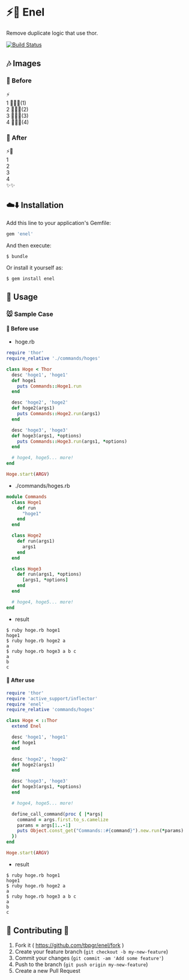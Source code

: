 # :zap::angel: Enel

Remove duplicate logic that use thor.

[![Build Status](https://travis-ci.org/tbpgr/enel.png?branch=master)](https://travis-ci.org/tbpgr/enel)

## :notes: Images
### :baby_chick: Before

:zap:  
1 :turtle::rabbit::dragon:(1)  
2 :turtle::rabbit::dragon:(2)  
3 :turtle::rabbit::dragon:(3)  
4 :turtle::rabbit::dragon:(4)  

### :chicken: After

:zap::angel:  
1  
2  
3  
4  
:sparkles::sparkles:

## :cloud::arrow_down: Installation

Add this line to your application's Gemfile:

```ruby
gem 'enel'
```

And then execute:

    $ bundle

Or install it yourself as:

    $ gem install enel

## :scroll: Usage
### :mouse: Sample Case
#### :baby_chick: Before use

* hoge.rb

~~~ruby
require 'thor'
require_relative './commands/hoges'

class Hoge < Thor
  desc 'hoge1', 'hoge1'
  def hoge1
    puts Commands::Hoge1.run
  end

  desc 'hoge2', 'hoge2'
  def hoge2(args1)
    puts Commands::Hoge2.run(args1)
  end

  desc 'hoge3', 'hoge3'
  def hoge3(args1, *options)
    puts Commands::Hoge3.run(args1, *options)
  end

  # hoge4, hoge5... more!
end

Hoge.start(ARGV)
~~~

* ./commands/hoges.rb

~~~ruby
module Commands
  class Hoge1
    def run
      "hoge1"
    end
  end

  class Hoge2
    def run(args1)
      args1
    end
  end

  class Hoge3
    def run(args1, *options)
      [args1, *options]
    end
  end

  # hoge4, hoge5... more!
end
~~~

* result

~~~
$ ruby hoge.rb hoge1
hoge1
$ ruby hoge.rb hoge2 a
a
$ ruby hoge.rb hoge3 a b c
a
b
c
~~~

#### :chicken: After use
~~~ruby
require 'thor'
require 'active_support/inflector'
require 'enel'
require_relative 'commands/hoges'

class Hoge < ::Thor
  extend Enel

  desc 'hoge1', 'hoge1'
  def hoge1
  end

  desc 'hoge2', 'hoge2'
  def hoge2(args1)
  end

  desc 'hoge3', 'hoge3'
  def hoge3(args1, *options)
  end

  # hoge4, hoge5... more!

  define_call_command(proc { |*args|
    command = args.first.to_s.camelize
    params = args[1..-1]
    puts Object.const_get("Commands::#{command}").new.run(*params)
  })
end

Hoge.start(ARGV)
~~~

* result

~~~
$ ruby hoge.rb hoge1
hoge1
$ ruby hoge.rb hoge2 a
a
$ ruby hoge.rb hoge3 a b c
a
b
c
~~~

## :two_men_holding_hands: Contributing :two_women_holding_hands:

1. Fork it ( https://github.com/tbpgr/enel/fork )
2. Create your feature branch (`git checkout -b my-new-feature`)
3. Commit your changes (`git commit -am 'Add some feature'`)
4. Push to the branch (`git push origin my-new-feature`)
5. Create a new Pull Request

